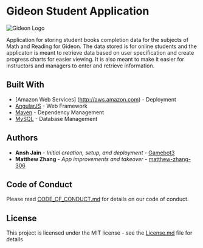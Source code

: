 # Gideon Student Application

![Gideon Logo](http://www.gideonmathandreading.com/wp-content/uploads/2015/09/gideon_smLogo.jpg)

Application for storing student books completion data for the subjects of Math and Reading for Gideon. The data stored is for online students and the applicaton is meant to retrieve data based on user specification and create progress charts for easier viewing. It is also meant to make it easier for instructors and managers to enter and retrieve information.

## Built With

* [Amazon Web Services] (http://aws.amazon.com) - Deployment
* [AngularJS](https://angular.io/) - Web Framework
* [Maven](https://maven.apache.org/) - Dependency Management
* [MySQL](https://www.mysql.com/) - Database Management

## Authors

* **Ansh Jain** - *Initial creation, setup, and deployment* - [Gamebot3](https://github.com/Gamebot3)
* **Matthew Zhang** - *App improvements and takeover* - [matthew-zhang-306](https://github.com/matthew-zhang-306)

## Code of Conduct

Please read [CODE_OF_CONDUCT.md](CODE_OF_CONDUCT.md) for details on our code of conduct.

## License

This project is licensed under the MIT license - see the [License.md](License.md) file for details
